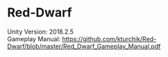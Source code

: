 # Red-Dwarf
Unity Version: 2018.2.5 <br />
Gameplay Manual: https://github.com/kturchik/Red-Dwarf/blob/master/Red_Dwarf_Gameplay_Manual.pdf

